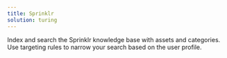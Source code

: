 ```yaml
---
title: Sprinklr
solution: turing
---
```

Index and search the Sprinklr knowledge base with assets and categories. Use targeting rules to narrow your search based on the user profile.
